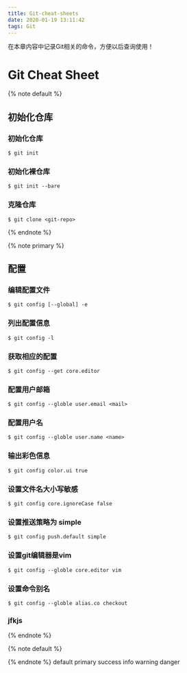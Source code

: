```yaml
---
title: Git-cheat-sheets
date: 2020-01-19 13:11:42
tags: Git
---
```


在本章内容中记录Git相关的命令，方便以后查询使用！

<!--more-->
# Git Cheat Sheet

{% note default %}
## 初始化仓库
### 初始化仓库

```
$ git init
```

### 初始化裸仓库

```
$ git init --bare
```

### 克隆仓库

```
$ git clone <git-repo>
```

{% endnote %}

{% note primary %}
## 配置
### 编辑配置文件

```
$ git config [--global] -e
```

### 列出配置信息

```
$ git config -l
```

### 获取相应的配置

```
$ git config --get core.editor
```

### 配置用户邮箱

```
$ git config --globle user.email <mail>
```

### 配置用户名

```
$ git config --globle user.name <name>
```

### 输出彩色信息

```
$ git config color.ui true
```

### 设置文件名大小写敏感

```
$ git config core.ignoreCase false 
```

### 设置推送策略为 simple

```
$ git config push.default simple
```

### 设置git编辑器是vim

```
$ git config --globle core.editor vim
```

### 设置命令别名

```
$ git config --globle alias.co checkout
```

### jfkjs
{% endnote %}





{% note default %}

{% endnote %}
default
primary
success
info
warning
danger